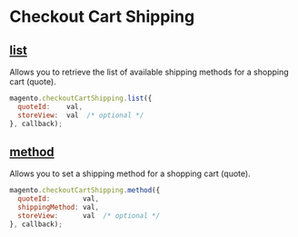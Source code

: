 # Checkout Cart Shipping

## [list](http://www.magentocommerce.com/api/soap/checkout/cartShipping/cart_shipping.list.html)

Allows you to retrieve the list of available shipping methods for a shopping cart (quote).

```js
magento.checkoutCartShipping.list({
  quoteId:    val,
  storeView:  val  /* optional */
}, callback);
```

## [method](http://www.magentocommerce.com/api/soap/checkout/cartShipping/cart_shipping.method.html)

Allows you to set a shipping method for a shopping cart (quote).

```js
magento.checkoutCartShipping.method({
  quoteId:        val,
  shippingMethod: val,
  storeView:      val  /* optional */
}, callback);
```